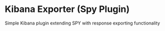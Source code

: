 # Kibana Exporter (Spy Plugin)

Simple Kibana plugin extending SPY with response exporting functionality




